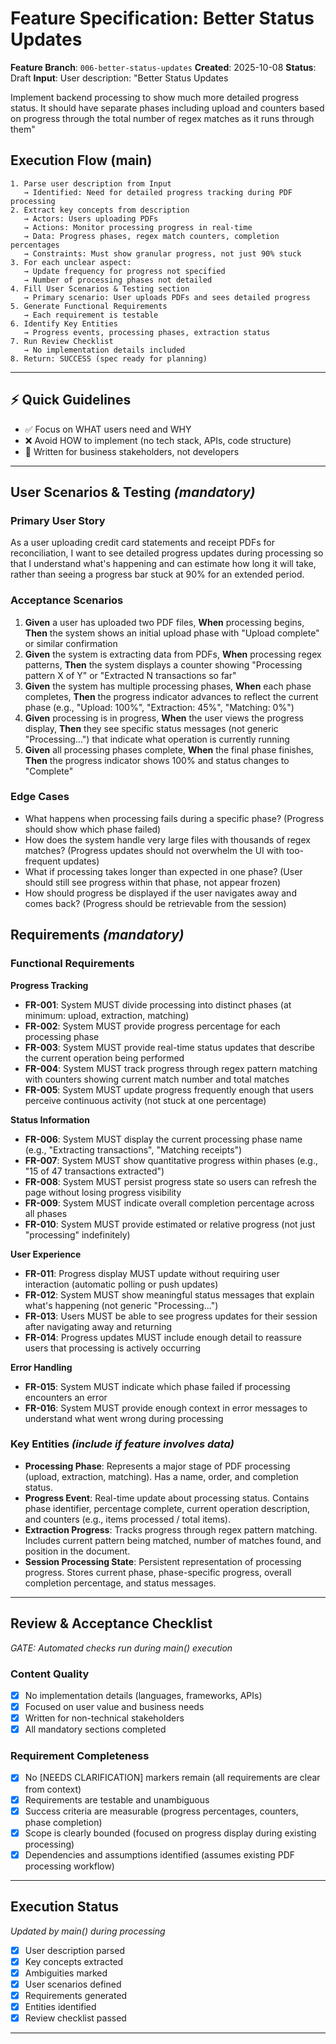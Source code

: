 # Feature Specification: Better Status Updates

**Feature Branch**: `006-better-status-updates`
**Created**: 2025-10-08
**Status**: Draft
**Input**: User description: "Better Status Updates

Implement backend processing to show much more detailed progress status.  It should have separate phases including upload and counters based on progress through the total number of regex matches as it runs through them"

## Execution Flow (main)
```
1. Parse user description from Input
   → Identified: Need for detailed progress tracking during PDF processing
2. Extract key concepts from description
   → Actors: Users uploading PDFs
   → Actions: Monitor processing progress in real-time
   → Data: Progress phases, regex match counters, completion percentages
   → Constraints: Must show granular progress, not just 90% stuck
3. For each unclear aspect:
   → Update frequency for progress not specified
   → Number of processing phases not detailed
4. Fill User Scenarios & Testing section
   → Primary scenario: User uploads PDFs and sees detailed progress
5. Generate Functional Requirements
   → Each requirement is testable
6. Identify Key Entities
   → Progress events, processing phases, extraction status
7. Run Review Checklist
   → No implementation details included
8. Return: SUCCESS (spec ready for planning)
```

---

## ⚡ Quick Guidelines
- ✅ Focus on WHAT users need and WHY
- ❌ Avoid HOW to implement (no tech stack, APIs, code structure)
- 👥 Written for business stakeholders, not developers

---

## User Scenarios & Testing *(mandatory)*

### Primary User Story
As a user uploading credit card statements and receipt PDFs for reconciliation, I want to see detailed progress updates during processing so that I understand what's happening and can estimate how long it will take, rather than seeing a progress bar stuck at 90% for an extended period.

### Acceptance Scenarios
1. **Given** a user has uploaded two PDF files, **When** processing begins, **Then** the system shows an initial upload phase with "Upload complete" or similar confirmation
2. **Given** the system is extracting data from PDFs, **When** processing regex patterns, **Then** the system displays a counter showing "Processing pattern X of Y" or "Extracted N transactions so far"
3. **Given** the system has multiple processing phases, **When** each phase completes, **Then** the progress indicator advances to reflect the current phase (e.g., "Upload: 100%", "Extraction: 45%", "Matching: 0%")
4. **Given** processing is in progress, **When** the user views the progress display, **Then** they see specific status messages (not generic "Processing...") that indicate what operation is currently running
5. **Given** all processing phases complete, **When** the final phase finishes, **Then** the progress indicator shows 100% and status changes to "Complete"

### Edge Cases
- What happens when processing fails during a specific phase? (Progress should show which phase failed)
- How does the system handle very large files with thousands of regex matches? (Progress updates should not overwhelm the UI with too-frequent updates)
- What if processing takes longer than expected in one phase? (User should still see progress within that phase, not appear frozen)
- How should progress be displayed if the user navigates away and comes back? (Progress should be retrievable from the session)

## Requirements *(mandatory)*

### Functional Requirements

**Progress Tracking**
- **FR-001**: System MUST divide processing into distinct phases (at minimum: upload, extraction, matching)
- **FR-002**: System MUST provide progress percentage for each processing phase
- **FR-003**: System MUST provide real-time status updates that describe the current operation being performed
- **FR-004**: System MUST track progress through regex pattern matching with counters showing current match number and total matches
- **FR-005**: System MUST update progress frequently enough that users perceive continuous activity (not stuck at one percentage)

**Status Information**
- **FR-006**: System MUST display the current processing phase name (e.g., "Extracting transactions", "Matching receipts")
- **FR-007**: System MUST show quantitative progress within phases (e.g., "15 of 47 transactions extracted")
- **FR-008**: System MUST persist progress state so users can refresh the page without losing progress visibility
- **FR-009**: System MUST indicate overall completion percentage across all phases
- **FR-010**: System MUST provide estimated or relative progress (not just "processing" indefinitely)

**User Experience**
- **FR-011**: Progress display MUST update without requiring user interaction (automatic polling or push updates)
- **FR-012**: System MUST show meaningful status messages that explain what's happening (not generic "Processing...")
- **FR-013**: Users MUST be able to see progress updates for their session after navigating away and returning
- **FR-014**: Progress updates MUST include enough detail to reassure users that processing is actively occurring

**Error Handling**
- **FR-015**: System MUST indicate which phase failed if processing encounters an error
- **FR-016**: System MUST provide enough context in error messages to understand what went wrong during processing

### Key Entities *(include if feature involves data)*

- **Processing Phase**: Represents a major stage of PDF processing (upload, extraction, matching). Has a name, order, and completion status.
- **Progress Event**: Real-time update about processing status. Contains phase identifier, percentage complete, current operation description, and counters (e.g., items processed / total items).
- **Extraction Progress**: Tracks progress through regex pattern matching. Includes current pattern being matched, number of matches found, and position in the document.
- **Session Processing State**: Persistent representation of processing progress. Stores current phase, phase-specific progress, overall completion percentage, and status messages.

---

## Review & Acceptance Checklist
*GATE: Automated checks run during main() execution*

### Content Quality
- [x] No implementation details (languages, frameworks, APIs)
- [x] Focused on user value and business needs
- [x] Written for non-technical stakeholders
- [x] All mandatory sections completed

### Requirement Completeness
- [x] No [NEEDS CLARIFICATION] markers remain (all requirements are clear from context)
- [x] Requirements are testable and unambiguous
- [x] Success criteria are measurable (progress percentages, counters, phase completion)
- [x] Scope is clearly bounded (focused on progress display during existing processing)
- [x] Dependencies and assumptions identified (assumes existing PDF processing workflow)

---

## Execution Status
*Updated by main() during processing*

- [x] User description parsed
- [x] Key concepts extracted
- [x] Ambiguities marked
- [x] User scenarios defined
- [x] Requirements generated
- [x] Entities identified
- [x] Review checklist passed

---
